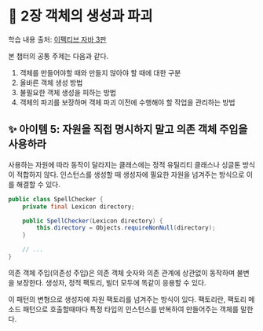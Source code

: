 # 💎 2장 객체의 생성과 파괴

학습 내용 출처: [이펙티브 자바 3판](http://ebook.insightbook.co.kr/book/66)

본 챕터의 공통 주제는 다음과 같다.

1. 객체를 만들어야할 때와 만들지 않아야 할 때에 대한 구분
2. 올바른 객체 생성 방법
3. 불필요한 객체 생성을 피하는 방법
4. 객체의 파괴를 보장하며 객체 파괴 이전에 수행해야 할 작업을 관리하는 방법

## ✨ 아이템 5: 자원을 직접 명시하지 말고 의존 객체 주입을 사용하라

사용하는 자원에 따라 동작이 달라지는 클래스에는 정적 유틸리티 클래스나 싱글톤 방식이 적합하지 않다. 인스턴스를 생성할 때 생성자에 필요한 자원을 넘겨주는 방식으로 이를 해결할 수 있다.

```java
public class SpellChecker {
    private final Lexicon directory;

    public SpellChecker(Lexicon directory) {
        this.directory = Objects.requireNonNull(directory);
    }

    // ...
}
```

의존 객체 주입(의존성 주입)은 의존 객체 숫자와 의존 관계에 상관없이 동작하며 불변을 보장한다. 생성자, 정적 팩토리, 빌더 모두에 똑같이 응용할 수 있다.

이 패턴의 변형으로 생성자에 자원 팩토리를 넘겨주는 방식이 있다. 팩토리란, 팩토리 메소드 패턴으로 호출할때마다 특정 타입의 인스턴스를 반복하여 만들어주는 객체를 말한다.
